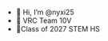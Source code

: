 - 👋 Hi, I’m @nyxi25
- 👀 VRC Team 10V
- 🌱Class of 2027 STEM HS


<!---
nyxi25/nyxi25 is a ✨ special ✨ repository because its `README.md` (this file) appears on your GitHub profile.
You can click the Preview link to take a look at your changes.
--->
